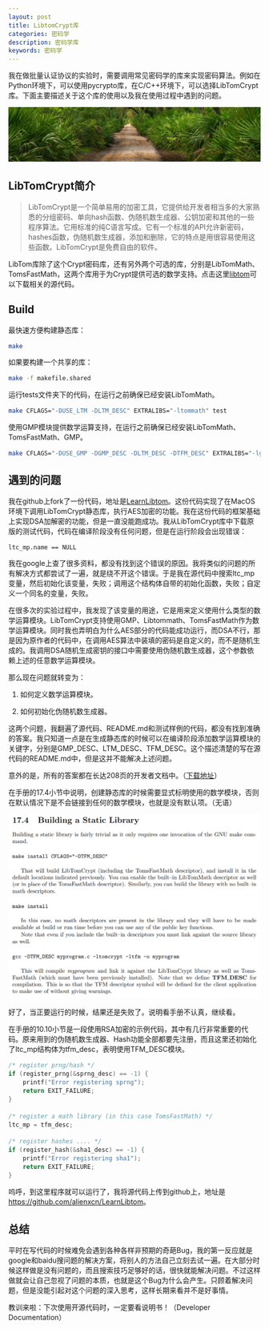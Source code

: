 ```yaml
---
layout: post
title: LibtomCrypt库
categories: 密码学
description: 密码学库
keywords: 密码学
---
```


我在做批量认证协议的实验时，需要调用常见密码学的库来实现密码算法。例如在Python环境下，可以使用pycrypto库，在C/C++环境下，可以选择LibTomCrypt库。下面主要描述关于这个库的使用以及我在使用过程中遇到的问题。

![](/images/ALGO/T4.png)

## LibTomCrypt简介

> LibTomCrypt是一个简单易用的加密工具，它提供给开发者相当多的大家熟悉的分组密码、单向hash函数、伪随机数生成器、公钥加密和其他的一些程序算法。它用标准的纯C语言写成。它有一个标准的API允许新密码，hashes函数，伪随机数生成器，添加和删除，它的特点是用很容易使用这些函数。LibTomCrypt是免费自由的软件。

LibTom库除了这个Crypt密码库，还有另外两个可选的库，分别是LibTomMath、TomsFastMath，这两个库用于为Crypt提供可选的数学支持。点击这里<a href="https://www.libtom.net">libtom</a>可以下载相关的源代码。

## Build

最快速方便构建静态库：

```bash
make
```

如果要构建一个共享的库：

```bash
make -f makefile.shared
```

运行tests文件夹下的代码，在运行之前确保已经安装LibTomMath。

```bash
make CFLAGS="-DUSE_LTM -DLTM_DESC" EXTRALIBS="-ltommath" test
```

使用GMP模块提供数学运算支持，在运行之前确保已经安装LibTomMath、TomsFastMath、GMP。

```bash
make CFLAGS="-DUSE_GMP -DGMP_DESC -DLTM_DESC -DTFM_DESC" EXTRALIBS="-lgmp" timing
```

## 遇到的问题

我在github上fork了一份代码，地址是<a href="https://github.com/lmshao/LearnLibtom">LearnLibtom</a>。这份代码实现了在MacOS环境下调用LibTomCrypt静态库，执行AES加密的功能。我在这份代码的框架基础上实现DSA加解密的功能，但是一直没能跑成功。我从LibTomCrypt库中下载原版的测试代码，代码在编译阶段没有任何问题，但是在运行阶段会出现错误：

```
ltc_mp.name == NULL
```

我在google上查了很多资料，都没有找到这个错误的原因。我将类似的问题的所有解决方式都尝试了一遍，就是绕不开这个错误。于是我在源代码中搜索ltc_mp变量，然后初始化该变量，失败；调用这个结构体自带的初始化函数，失败；自定义一个同名的变量，失败。

在很多次的实验过程中，我发现了该变量的用途，它是用来定义使用什么类型的数学运算模块。LibTomCrypt支持使用GMP、Libtommath、TomsFastMath作为数学运算模块。同时我也弄明白为什么AES部分的代码能成功运行，而DSA不行，那是因为原作者的代码中，在调用AES算法中装填的密码是自定义的，而不是随机生成的。我调用DSA随机生成密钥的接口中需要使用伪随机数生成器，这个参数依赖上述的任意数学运算模块。

那么现在问题就转变为：

1. 如何定义数学运算模块。

2. 如何初始化伪随机数生成器。

这两个问题，我翻遍了源代码、README.md和测试样例的代码，都没有找到准确的答案。我只知道一点是在生成静态库的时候可以在编译阶段添加数学运算模块的关键字，分别是GMP_DESC、LTM_DESC、TFM_DESC。这个描述清楚的写在源代码的README.md中，但是这并不能解决上述问题。

意外的是，所有的答案都在长达208页的开发者文档中。（<a href="https://techoverflow.net/downloads/libtomcrypt.pdf">下载地址</a>）

在手册的17.4小节中说明，创建静态库的时候需要显式标明使用的数学模块，否则在默认情况下是不会链接到任何的数学模块，也就是没有默认项。（无语）

![](/images/enc/E190905-1.png)

好了，当正要运行的时候，结果还是失败了。说明看手册不认真，继续看。

在手册的10.10小节是一段使用RSA加密的示例代码，其中有几行非常重要的代码。原来用到的伪随机数生成器、Hash功能全部都要先注册，而且这里还初始化了ltc_mp结构体为tfm_desc，表明使用TFM_DESC模块。

```c
/* register prng/hash */
if (register_prng(&sprng_desc) == -1) {
    printf("Error registering sprng");
    return EXIT_FAILURE;
}

/* register a math library (in this case TomsFastMath) */
ltc_mp = tfm_desc;

/* register hashes .... */
if (register_hash(&sha1_desc) == -1) {
    printf("Error registering sha1");
    return EXIT_FAILURE;
}
```

呜呼，到这里程序就可以运行了，我将源代码上传到github上，地址是<a href="https://github.com/alienxcn/LearnLibtom">https://github.com/alienxcn/LearnLibtom</a>。

## 总结

平时在写代码的时候难免会遇到各种各样非预期的奇葩Bug，我的第一反应就是google和baidu搜问题的解决方案，将别人的方法自己立刻去试一遍。在大部分时候这样做是没有问题的，而且搜索技巧足够好的话，很快就能解决问题。不过这样做就会让自己忽视了问题的本质，也就是这个Bug为什么会产生。只顾着解决问题，但是没能引起对这个问题的深入思考，这样长期来看并不是好事情。

教训来啦：下次使用开源代码时，一定要看说明书！（Developer Documentation）


